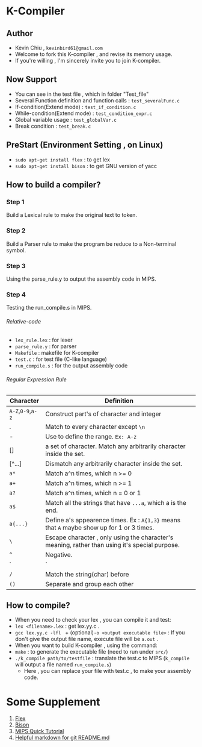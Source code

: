 # K-Compiler
## Author
 - Kevin Chiu , `kevinbird61@gmail.com`
  - Welcome to fork this K-compiler , and revise its memory usage.
  - If you're willing , I'm sincerely invite you to join K-compiler.

## Now Support 
 - You can see in the test file , which in folder "Test_file"
 - Several Function definition and function calls : `test_severalFunc.c`
 - If-condition(Extend mode) : `test_if_condition.c`
 - While-condition(Extend mode) : `test_condition_expr.c`
 - Global variable usage : `test_globalVar.c`
 - Break condition : `test_break.c`

## PreStart (Environment Setting , on Linux)
 - `sudo apt-get install flex` : to get lex
 - `sudo apt-get install bison` : to get GNU version of yacc

## How to build a compiler?
### Step 1
Build a Lexical rule to make the original text to token.
### Step 2
Build a Parser rule to make the program be reduce to a Non-terminal symbol.
### Step 3 
Using the parse_rule.y to output the assembly code in MIPS.
### Step 4 
Testing the run_compile.s in MIPS.

###### Relative-code
 - `lex_rule.lex` : for lexer
 - `parse_rule.y` : for parser
 - `Makefile` : makefile for K-compiler
 - `test.c` : for test file (C-like language)
 - `run_compile.s` : for the output assembly code

###### Regular Expression Rule
| Character | Definition |
| ---	|	--- |
| `A-Z`,`0-9`,`a-z` | Construct part's of character and integer |
| . | Match to every character except `\n` |
| - | Use to define the range. `Ex: A-z` |
| [] | a set of character. Match any arbitrarily character inside the set. |
| [^...] |  Dismatch any arbitrarily character inside the set. |
| `a*` | Match a^n times, which n >= 0 |
| `a+` | Match a^n times, which n >= 1 |
| `a?` | Match a^n times, which n = 0 or 1 |
| `a$` | Match all the strings that have `...a`, which a is the end. |
| `a{...}` | Define a's appearence times. Ex : `A{1,3}` means that `A` maybe show up for 1 or 3 times. |
| `\` |  Escape character , only using the character's meaning, rather than using it's special purpose. |
| `^` | Negative.|
| `|` | Represent *or* |
| `/` | Match the string(char) before |
| `()` | Separate and group each other |

## How to compile?
 - When you need to check your lex , you can compile it and test:
  - `lex <filename>.lex` : get lex.yy.c .
  - `gcc lex.yy.c -lfl ` + (optional)`-o <output executable file>` : If you don't give the output file name, execute file will be `a.out` .
 - When you want to build K-compiler , using the command:
  - `make` : to generate the executable file (need to run under `src/`)
  - `./k_compile path/to/testfile` : translate the test.c to MIPS (`k_compile` will output a file named `run_compile.s`)
    - Here , you can replace your file with test.c , to make your assembly code.

# Some Supplement
1. [Flex](http://flex.sourceforge.net/manual/)
2. [Bison](http://www.gnu.org/software/bison/manual/bison.html)
3. [MIPS Quick Tutorial](http://logos.cs.uic.edu/366/notes/mips%20quick%20tutorial.htm)
4. [Helpful markdown for git README.md](https://github.com/adam-p/markdown-here/wiki/Markdown-Cheatsheet)
